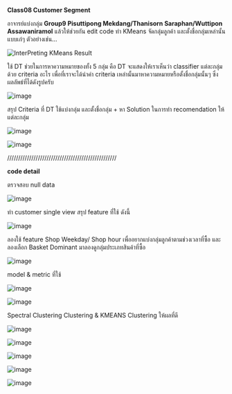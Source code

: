 **Class08 Customer Segment**

อาจารย์แบ่งกลุ่ม **Group9	Pisuttipong Mekdang/Thanisorn Saraphan/Wuttipon Assawaniramol** แล้วให้ช่วยกัน edit code ทำ KMeans จัดกลุ่มลูกค้า และตั้งชื่อกลุ่มเหล่านั้นแบบเก๋ๆ ตัวอย่างเช่น...

![InterPreting KMeans Result](https://user-images.githubusercontent.com/73054276/146485155-7faa20bb-1323-4efd-bce6-3a2c17255ba3.PNG)

ใช้ DT ช่วยในการหาความหมายของทั้ง 5 กลุ่ม คือ DT จะแสดงให้เราเห็นว่า classifier แต่ละกลุ่มด้วย criteria อะไร เพื่อที่เราจะได้นำค่า criteria เหล่านั้นมาหาความหมายหรือตั้งชื่อกลุ่มนั้นๆ ซึ่งผลลัพธ์ที่ได้ดังรูปครับ

![image](https://user-images.githubusercontent.com/73054276/146575494-a8328fc7-81da-4663-9713-405e66b51b78.png)

สรุป Criteria ที่ DT ใช้แบ่งกลุ่ม และตั้งชื่อกลุ่ม + หา Solution ในการทำ recomendation ให้แต่ละกลุ่ม

![image](https://user-images.githubusercontent.com/73054276/146492992-3b53852f-6868-4c9a-a3e6-eb6568fd7f0e.png)

![image](https://user-images.githubusercontent.com/73054276/146983963-22d03d79-7d9e-4013-9ab9-fa9931a33279.png)

//////////////////////////////////////////////////

**code detail**

ตรวจสอบ null data

![image](https://user-images.githubusercontent.com/73054276/147025504-58ba5cc8-3a47-4df6-954d-d22a3db91b24.png)

ทำ customer single view สรุป feature ที่ใช้ ดังนี้

![image](https://user-images.githubusercontent.com/73054276/147025624-4df480ed-b0f3-4f9c-a8a0-a712fde36b68.png)

ลองใช้ feature Shop Weekday/ Shop hour เพื่ออยากแบ่งกลุ่มลูกค้าตามช่วงเวลาที่ซื้อ และลองเลือก Basket Dominant มาลองดูกลุ่มประเภทสินค้าที่ซื้อ

![image](https://user-images.githubusercontent.com/73054276/147026320-d725eaaa-6189-4a52-a07e-bc7ecf29e47a.png)

model & metric ที่ใช้

![image](https://user-images.githubusercontent.com/73054276/147027046-7986e04f-8a3e-484f-b25e-7ab79bcd1ab1.png)

![image](https://user-images.githubusercontent.com/73054276/147027104-57f9c154-3d00-4e7d-b630-b4500fd10c4c.png)

Spectral Clustering Clustering & KMEANS Clustering ให้ผลที่ดี

![image](https://user-images.githubusercontent.com/73054276/147028303-43bbcd9e-5e1f-4f5a-8616-601c9c66fbfd.png)

![image](https://user-images.githubusercontent.com/73054276/147028366-8eefb776-3ded-4a72-b1c0-4d6f104e1f42.png)

![image](https://user-images.githubusercontent.com/73054276/147028455-03d3da1d-4e0b-4465-ba9a-9c3ff2886733.png)

![image](https://user-images.githubusercontent.com/73054276/147028497-1102056a-6894-449b-b82e-b7441a8b5eba.png)

![image](https://user-images.githubusercontent.com/73054276/147028600-e29913a9-7b56-42f6-8b89-71e14395a7f5.png)






